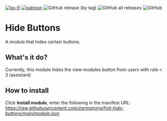 [![ko-fi](https://img.shields.io/badge/-buy%20me%20a%20coffee-%23FF5E5B?style=plastic)](https://ko-fi.com/slate) [![patreon](https://img.shields.io/badge/-support%20me%20on%20patreon-%235C5C5C?style=plastic)](https://patreon.com/slatesfoundrystuff) ![GitHub release (by tag)](https://img.shields.io/github/downloads/zarmstrong/fvtt-hide-buttons/hide-buttons-1.0.2/total?style=plastic) ![GitHub all releases](https://img.shields.io/github/downloads/zarmstrong/fvtt-hide-buttons/total?style=plastic) ![GitHub](https://img.shields.io/github/license/zarmstrong/fvtt-hide-buttons?style=plastic)

# Hide Buttons
A module that hides certain buttons.

## What's it do?

Currently, this module hides the view modules button from users with role < 3 (assistant)

## How to install

Click **Install module**, enter the following in the manifest URL: *https://raw.githubusercontent.com/zarmstrong/fvtt-hide-buttons/main/module.json*
